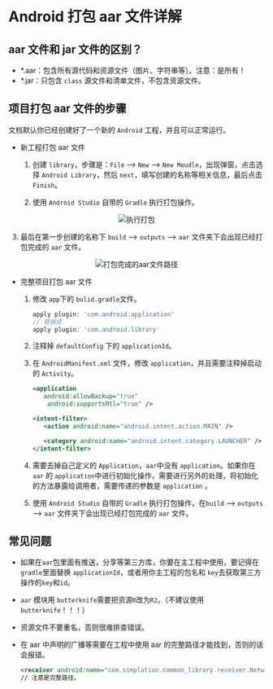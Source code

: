 # Android 打包 aar 文件详解

## aar 文件和 jar 文件的区别？

- *.aar：包含所有源代码和资源文件（图片、字符串等）。注意：是所有！
- *.jar：只包含 `class` 源文件和清单文件，不包含资源文件。

## 项目打包 aar 文件的步骤

文档默认你已经创建好了一个新的 `Android` 工程，并且可以正常运行。

- 新工程打包 aar 文件

  1. 创建 `library`，步骤是：`File` --> `New` --> `New Moudle`，出现弹窗，点击选择 `Android Library`，然后 `next`，填写创建的名称等相关信息，最后点击 `Finish`。

  2. 使用 `Android Studio` 自带的 `Gradle` 执行打包操作。

<p align="center">
<img alt="执行打包" src="https://github.com/Simplation/SimplationWANGBlogs/blob/master/source/android%20source/%E6%89%A7%E8%A1%8C%E6%89%93%E5%8C%85%E6%93%8D%E4%BD%9C.png?raw=true">
</p>

  3. 最后在第一步创建的名称下 `build` --> `outputs` --> `aar` 文件夹下会出现已经打包完成的 `aar` 文件。

<p align="center">
<img alt="打包完成的aar文件路径" src="https://github.com/Simplation/SimplationWANGBlogs/blob/master/source/android%20source/%E5%B7%B2%E7%BB%8F%E6%89%93%E5%8C%85%E5%AE%8C%E6%88%90%E7%9A%84aar%E6%96%87%E4%BB%B6%E8%B7%AF%E5%BE%84.png?raw=true">
</p>

- 完整项目打包 aar 文件

  1. 修改 `app`下的 `bulid.gradle`文件。

     ```groovy
     apply plugin: 'com.android.application'
     // 替换成
     apply plugin: 'com.android.library'
     ```

  2. 注释掉 `defaultConfig` 下的 `applicationId`。

  3. 在 `AndroidManifest.xml` 文件，修改 `application`，并且需要注释掉启动的 `Activity`。

     ```xml
     <application
     	android:allowBackup="true"
         android:supportsRtl="true" />
     
     <intent-filter>
     	<action android:name="android.intent.action.MAIN" />
     
     	<category android:name="android.intent.category.LAUNCHER" />
     </intent-filter>
     ```

  4. 需要去掉自己定义的 `Application`，`aar`中没有 `application`。如果你在 `aar` 的 `application`中进行初始化操作，需要进行另外的处理，将初始化的方法暴露给调用者，需要传递的参数是 `application` 。

  5. 使用 `Android Studio` 自带的 `Gradle` 执行打包操作，在`build` --> `outputs` --> `aar` 文件夹下会出现已经打包完成的 `aar` 文件。

## 常见问题

- 如果在`aar`包里面有推送，分享等第三方库，你要在主工程中使用，要记得在 `gradle`里面替换 `applicationId`，或者用你主工程的包名和 `key`去获取第三方操作的`key`和`id`。

- `aar` 模块用 `butterknife`需要把资源`R`改为`R2`。（不建议使用`butterknife`！！！）

- 资源文件不要重名，否则很难排查错误。

- 在 aar 中声明的广播等需要在工程中使用 aar 的完整路径才能找到，否则的话会报错。

  ```xml
  <receiver android:name="com.simplation.common_library.receiver.NetworkChangeReceiver" />
  // 注意是完整路径。
  ```
